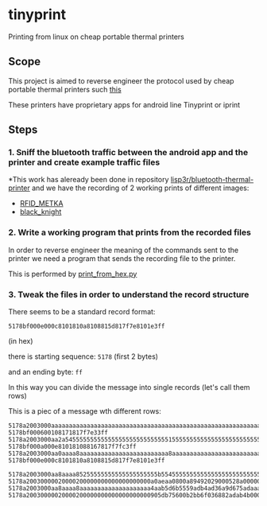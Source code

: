 # tinyprint
Printing from linux on cheap portable thermal printers

## Scope
This project is aimed to reverse engineer the protocol used by cheap portable thermal printers such 
[this](https://www.amazon.it/Stampante-Fotografica-Istantanea-Portatile-Bluetooth/dp/B09W2KLS2J)

These printers have proprietary apps for android line Tinyprint or iprint

## Steps
### 1. Sniff the bluetooth traffic between the android app and the printer and create example traffic files
*This work has aleready been done in repository [lisp3r/bluetooth-thermal-printer](https://github.com/lisp3r/bluetooth-thermal-printer) and we have the recording of 2 working prints of different images:
 - [RFID_METKA](<Reverse Engineering/Sniffed data/rfid-metka-picture.pichex>)
 - [black_knight](<Reverse Engineering/Sniffed data/black_knight_pic.pichex_bkp>)

### 2. Write a working program that prints from the recorded files
In order to reverse engineer the meaning of the commands sent to the printer we need a program that sends the recording file to the printer.

This is performed by [print_from_hex.py](print_from_hex.py)

### 3. Tweak the files in order to understand the record structure
There seems to be a standard record format:

```5178bf000e000c8101810a8108815d817f7e8101e3ff```

(in hex)

there is starting sequence: `5178` (first 2 bytes)

and an ending byte: `ff`

In this way you can divide the message into single records (let's call them rows)

This is a piec of a message wth different rows:
```
5178a2003000aaaaaaaaaaaaaaaaaaaaaaaaaaaaaaaaaaaaaaaaaaaaaaaaaaaaaaaaaaaaaaaaaaaaaaaaaaaaaaaaaaaaaaaaaaaaaaaa4dff
5178bf000600108171817f7e33ff
5178a2003000aa2a545555555555555555555555555551555555555555555555555555555555555555555555555555555555555555558fff
5178bf000a000e810181088167817f7fc3ff
5178a2003000aa0aaaa8aaaaaaaaaaaaaaaaaaaaaaaaa8aaaaaaaaaaaaaaaaaaaaaaaaaaaaaaaaaaaaaaaaaaaaaaaaaaaaaaaaaaaa2a75ff
5178bf000e000c8101810a8108815d817f7e8101e3ff

5178a2003000aa8aaaa85255555555555555555555b55455555555555555555555555555555555555555555555555555555555a5aa0af7ff
5178a20030000020000200000000000000000000a0aeaa0800a89492029000528a0000000000000000000000000000000000001000a0e9ff
5178a2003000aa8aaaa8aaaaaaaaaaaaaaaaaaaa4aab5d6b5559adb4ad36a9d675adaaaaaaaaaaaaaaaaaaaaaaaaaaaa4aa95282940a56ff
5178a20030000020000200000000000000000000905db75600b2bb6f036882adab4b00000000000000000000000000001004042942200eff
```